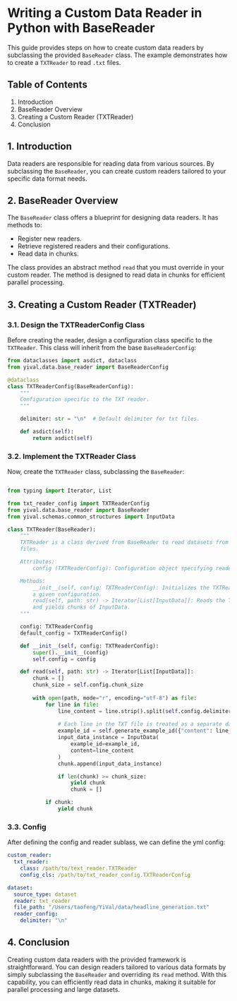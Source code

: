 # Writing a Custom Data Reader in Python with BaseReader

This guide provides steps on how to create custom data readers by subclassing the
provided `BaseReader` class. The example demonstrates how to create a `TXTReader`
to read `.txt` files.

## Table of Contents

1. Introduction
2. BaseReader Overview
3. Creating a Custom Reader (TXTReader)
4. Conclusion

## 1. Introduction

Data readers are responsible for reading data from various sources. By subclassing
the `BaseReader`, you can create custom readers tailored to your specific data
format needs.

## 2. BaseReader Overview

The `BaseReader` class offers a blueprint for designing data readers. It has
methods to:

- Register new readers.
- Retrieve registered readers and their configurations.
- Read data in chunks.

The class provides an abstract method `read` that you must override in your
custom reader. The method is designed to read data in chunks for efficient
parallel processing.

## 3. Creating a Custom Reader (TXTReader)

### 3.1. Design the TXTReaderConfig Class

Before creating the reader, design a configuration class specific to the `TXTReader`.
This class will inherit from the base `BaseReaderConfig`:

```python
from dataclasses import asdict, dataclass
from yival.data.base_reader import BaseReaderConfig

@dataclass
class TXTReaderConfig(BaseReaderConfig):
    """
    Configuration specific to the TXT reader.
    """

    delimiter: str = "\n"  # Default delimiter for txt files.

    def asdict(self):
        return asdict(self)
```

### 3.2. Implement the TXTReader Class

Now, create the `TXTReader` class, subclassing the `BaseReader`:

```python

from typing import Iterator, List

from txt_reader_config import TXTReaderConfig
from yival.data.base_reader import BaseReader
from yival.schemas.common_structures import InputData

class TXTReader(BaseReader):
    """
    TXTReader is a class derived from BaseReader to read datasets from TXT
    files.

    Attributes:
        config (TXTReaderConfig): Configuration object specifying reader parameters.

    Methods:
        __init__(self, config: TXTReaderConfig): Initializes the TXTReader with
        a given configuration.
        read(self, path: str) -> Iterator[List[InputData]]: Reads the TXT file
        and yields chunks of InputData.
    """

    config: TXTReaderConfig
    default_config = TXTReaderConfig()

    def __init__(self, config: TXTReaderConfig):
        super().__init__(config)
        self.config = config

    def read(self, path: str) -> Iterator[List[InputData]]:
        chunk = []
        chunk_size = self.config.chunk_size
        
        with open(path, mode="r", encoding="utf-8") as file:
            for line in file:
                line_content = line.strip().split(self.config.delimiter)
                
                # Each line in the TXT file is treated as a separate data point.
                example_id = self.generate_example_id({"content": line_content}, path)
                input_data_instance = InputData(
                    example_id=example_id,
                    content=line_content
                )
                chunk.append(input_data_instance)

                if len(chunk) >= chunk_size:
                    yield chunk
                    chunk = []

            if chunk:
                yield chunk
```

### 3.3. Config

After defining the config and reader sublass, we can define the yml config:

```yml
custom_reader:
  txt_reader:
    class: /path/to/text_reader.TXTReader
    config_cls: /path/to/txt_reader_config.TXTReaderConfig
```

```yaml
dataset:
  source_type: dataset
  reader: txt_reader
  file_path: "/Users/taofeng/YiVal/data/headline_generation.txt"
  reader_config:
    delimiter: "\n"
```

## 4. Conclusion

Creating custom data readers with the provided framework is straightforward. You
can design readers tailored to various data formats by simply subclassing the
`BaseReader` and overriding its `read` method. With this capability, you can
efficiently read data in chunks, making it suitable for parallel processing and
large datasets.
